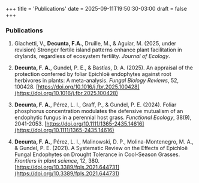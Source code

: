 +++
title = 'Publications'
date = 2025-09-11T19:50:30-03:00
draft = false
+++

### Publications

1. Giachetti, V., __Decunta, F.A.__, Druille, M., & Aguiar, M. (2025, under revision) Stronger fertile island patterns enhance plant facilitation in drylands, regardless of ecosystem fertility. _Journal of Ecology_.

1. __Decunta, F. A.__, Gundel, P. E., & Bastías, D. A. (2025). An appraisal of the protection conferred by foliar Epichloë endophytes against root herbivores in plants: A meta-analysis. _Fungal Biology Reviews_, 52, 100428. [https://doi.org/10.1016/j.fbr.2025.100428](https://doi.org/10.1016/j.fbr.2025.100428)

1. __Decunta, F. A.__, Pérez, L. I., Graff, P., & Gundel, P. E. (2024). Foliar phosphorus concentration modulates the defensive mutualism of an endophytic fungus in a perennial host grass. _Functional Ecology_, 38(9), 2041-2053. [https://doi.org/10.1111/1365-2435.14616](https://doi.org/10.1111/1365-2435.14616)

1. __Decunta, F. A.__, Pérez, L. I., Malinowski, D. P., Molina-Montenegro, M. A., & Gundel, P. E. (2021). A Systematic Review on the Effects of Epichloë Fungal Endophytes on Drought Tolerance in Cool-Season Grasses. _Frontiers in plant science_, 12, 380. [https://doi.org/10.3389/fpls.2021.644731](https://doi.org/10.3389/fpls.2021.644731)
